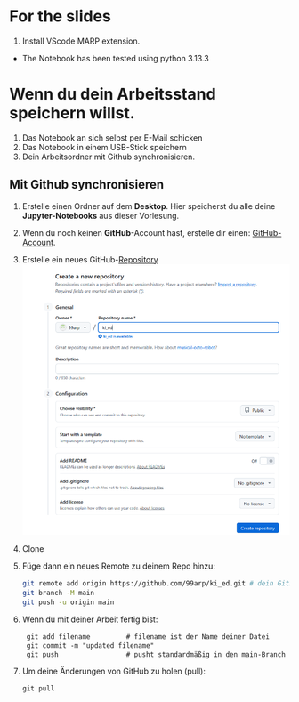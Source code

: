 # For the slides 
1. Install VScode MARP extension. 

- The Notebook has been tested using python 3.13.3


# Wenn du dein Arbeitsstand speichern willst. 

1. Das Notebook an sich selbst per E-Mail schicken 
2. Das Notebook in einem USB-Stick speichern 
3. Dein Arbeitsordner mit Github synchronisieren. 

## Mit Github synchronisieren


1. Erstelle einen Ordner auf dem **Desktop**. Hier speicherst du alle deine **Jupyter-Notebooks** aus dieser Vorlesung.

2. Wenn du noch keinen **GitHub**-Account hast, erstelle dir einen: [GitHub-Account](https://github.com/).

3. Erstelle ein neues GitHub-[Repository](https://docs.github.com/en/repositories/creating-and-managing-repositories/creating-a-new-repository)  
   ![alt text](Bilder/create_repo.png)
4. Clone 

4. Füge dann ein neues Remote zu deinem Repo hinzu:
   ```bash
   git remote add origin https://github.com/99arp/ki_ed.git # dein GitHub-Link
   git branch -M main
   git push -u origin main
    ```

5. Wenn du mit deiner Arbeit fertig bist:
   
   ```
    git add filename         # filename ist der Name deiner Datei
    git commit -m "updated filename"
    git push                 # pusht standardmäßig in den main-Branch

   ```
6. Um deine Änderungen von GitHub zu holen (pull):
   ```
   git pull
   ```

